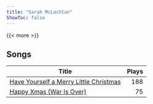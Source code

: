 ```yaml
---
title: "Sarah McLachlan"
ShowToc: false
---
```


{{< more >}}

## Songs
Title | Plays 
----- | -----: 
[Have Yourself a Merry Little Christmas](/songs/have-yourself-a-merry-little-christmas) | 188
[Happy Xmas (War Is Over)](/songs/happy-xmas-war-is-over) | 75

